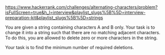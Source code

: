 https://www.hackerrank.com/challenges/alternating-characters/problem?isFullScreen=true&h_l=interview&playlist_slugs%5B%5D=interview-preparation-kit&playlist_slugs%5B%5D=strings

You are given a string containing characters A and B only. Your task is to change it into a string such that there are no matching adjacent characters. To do this, you are allowed to delete zero or more characters in the string.

Your task is to find the minimum number of required deletions.